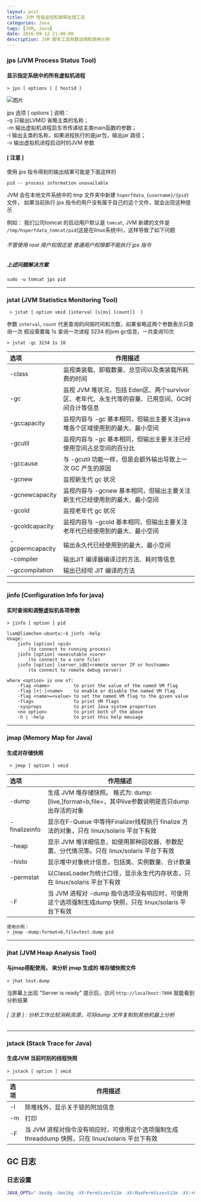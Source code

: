 ```yaml
---
layout: post
title: JVM 性能监控和故障处理工具
categories: Java
tags: [JVM, Java]
date: 2016-09-12 21:00:00
description: JVM 脚本工具参数说明和使用示例
---
```


###  jps (JVM Process Status Tool)
####  显示指定系统中的所有虚拟机进程

    > jps [ options ] [ hostid ]

![图片](/assets/picture/jps_help.png "JPS 指令说明")

jps 选项 [ options ] 说明：</br>
-q 只输出LVMID 省略主类的名称；</br>
-m 输出虚拟机进程启东市传递给主类main函数的参数；</br>
-l 输出主类的名称，如果进程执行的是jar包，输出jar 路径；</br>
-v 输出虚拟机进程启动时的JVM 参数


#### [ 注意 ]
使用 jps 指令得到的输出结果可能是下面这样的

    pid -- process information unavailable

JVM 会在本地文件系统中的 tmp 文件夹中新建 `hsperfdata_{username}/{pid}` 文件， 如果当前执行 jps 指令的用户没有属于自己的这个文件，就会出现这种提示

例如： 我们公司tomcat 的启动用户默认是 `tomcat`,  JVM 新建的文件是 `/tmp/hsperfdata_tomcat/pid`(这是在linux系统中)，这样导致了如下问题
###### 不管使用 root 用户权限还是 普通用户权限都不能执行 jps 指令
##### 上述问题解决方案
    sudo -u tomcat jps pid

---------------

### jstat (JVM Statistics Monitoring Tool)

     > jstat [ option vmid [interval [s|ms] [count]]  ]

参数  `interval`, `count` 代表查询的间隔时间和次数，如果省略这两个参数表示只查询一次
假设需要每 1s 查询一次进程 3234 的jvm gc信息，一共查询10次

    > jstat -gc 3234 1s 10


|    选项       |                       作用描述                    |
| :----------  | ------------------------------------------------ |
| -class       | 监视类装载、卸载数量、总空间以及类装载所耗费的时间        |
| -gc          | 监视 JVM 堆状况，包括 Eden区、两个survivor 区、老年代、永生代等的容量、已用空间、GC时间合计等信息 |
| -gccapacity  | 监视内容与 -gc 基本相同，但输出主要关注java 堆各个区域使用到的最大、最小空间 |
| -gcutil      | 监视内容与 -gc 基本相同，但输出主要关注已经使用空间占总空间的百分比 |
| -gccause     | 与 -gcutil 功能一样，但是会额外输出导致上一次 GC 产生的原因 |
| -gcnew       | 监视新生代 gc 状况 |
| -gcnewcapacity | 监视内容与 -gcnew 基本相同，但输出主要关注新生代已经使用到的最大、最小空间 |
| -gcold       | 监视老年代 gc 状况 |
| -gcoldcapacity | 监视内容与 -gcold 基本相同，但输出主要关注老年代已经使用到的最大、最小空间 |
| -gcpermcapacity | 输出永久代已经使用到的最大、最小空间 |
| -compiler    | 输出JIT 编译器编译过的方法、耗时等信息 |
| -gccompilation | 输出已经呗 JIT 编译的方法 |


------------------


### jinfo (Configuration Info for java)
#### 实时查询和调整虚拟机各项参数

    > jinfo [ option ] pid

    liam@liamchen-ubuntu:~$ jinfo -help
    Usage:
        jinfo [option] <pid>
            (to connect to running process)
        jinfo [option] <executable <core>
            (to connect to a core file)
        jinfo [option] [server_id@]<remote server IP or hostname>
            (to connect to remote debug server)

    where <option> is one of:
        -flag <name>         to print the value of the named VM flag
        -flag [+|-]<name>    to enable or disable the named VM flag
        -flag <name>=<value> to set the named VM flag to the given value
        -flags               to print VM flags
        -sysprops            to print Java system properties
        <no option>          to print both of the above
        -h | -help           to print this help message


--------

### jmap (Memory Map for Java)
#### 生成对存储快照

     > jmap [ option ] vmid


|    选项        |                       作用描述                    |
| :---------    | ------------------------------------------------ |
| -dump         | 生成 JVM 堆存储快照。 格式为: dump:[live,]format=b,file=<fileName>，其中live参数说明是否只dump 出存活的对象 |
| -finalizeinfo | 显示在F-Queue 中等待Finalizer线程执行 finalize 方法的对象，只在 linux/solaris 平台下有效 |
| -heap         | 显示 JVM 堆详细信息，如使用那种回收器、参数配置、分代情况等。只在 linux/solaris 平台下有效 |
| -histo        | 显示堆中对象统计信息，包括类、实例数量、合计数量 |
| -permstat     | 以ClassLoader为统计口径，显示永生代内存状态，只在 linux/solaris 平台下有效 |
| -F            | 当 JVM 进程对 -dump 指令选项没有响应时，可使用这个选项强制生成dump 快照，只在 linux/solaris 平台下有效 |

    使用示例：
    > jmap -dump:format=b,file=test.dump pid

------

### jhat (JVM Heap Analysis Tool)
#### 与jmap搭配使用， 来分析 jmap 生成的 堆存储快照文件

    > jhat test.dump

当屏幕上出现 "Server is ready" 提示后，访问 `http://localhost:7000` 就能看到分析结果

###### [ 注意 ] : 分析工作比较消耗资源，可将dump 文件复制到其他机器上分析

-------------------

### jstack (Stack Trace for Java)
#### 生成JVM 当前时刻的线程快照

    > jstack [ option ] vmid

|    选项     |                       作用描述                    |
| :--------- | ------------------------------------------------ |
| -l         | 除堆栈外，显示关于锁的附加信息 |
| -m         | 打印 |
| -F         | 当 JVM 进程对指令没有响应时，可使用这个选项强制生成 threaddump 快照，只在 linux/solaris 平台下有效 |

## GC 日志

### 日志设置

```bash
JAVA_OPTS="-Xms8g -Xmx16g -XX:PermSize=512m -XX:MaxPermSize=512m -XX:+HeapDumpOnOutOfMemoryError -XX:HeapDumpPath=../logs  -XX:+PrintGCDetails -XX:+PrintGCDateStamps -Xloggc:../logs/gc.log"
```
